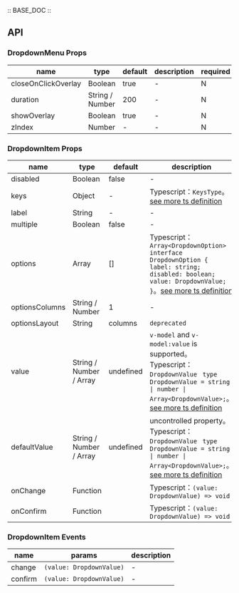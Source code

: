 :: BASE_DOC ::

## API

### DropdownMenu Props

name | type | default | description | required
-- | -- | -- | -- | --
closeOnClickOverlay | Boolean | true | \- | N
duration | String / Number | 200 | \- | N
showOverlay | Boolean | true | \- | N
zIndex | Number | - | \- | N

### DropdownItem Props

name | type | default | description | required
-- | -- | -- | -- | --
disabled | Boolean | false | \- | N
keys | Object | - | Typescript：`KeysType`。[see more ts definition](https://github.com/Tencent/tdesign-mobile-vue/blob/develop/src/common.ts) | N
label | String | - | \- | N
multiple | Boolean | false | \- | N
options | Array | [] | Typescript：`Array<DropdownOption>` `interface DropdownOption { label: string; disabled: boolean; value: DropdownValue; }`。[see more ts definition](https://github.com/Tencent/tdesign-mobile-vue/tree/develop/src/dropdown-menu/type.ts) | N
optionsColumns | String / Number | 1 | \- | N
optionsLayout | String | columns | `deprecated` | N
value | String / Number / Array | undefined | `v-model` and `v-model:value` is supported。Typescript：`DropdownValue ` `type DropdownValue = string \| number \| Array<DropdownValue>;`。[see more ts definition](https://github.com/Tencent/tdesign-mobile-vue/tree/develop/src/dropdown-menu/type.ts) | N
defaultValue | String / Number / Array | undefined | uncontrolled property。Typescript：`DropdownValue ` `type DropdownValue = string \| number \| Array<DropdownValue>;`。[see more ts definition](https://github.com/Tencent/tdesign-mobile-vue/tree/develop/src/dropdown-menu/type.ts) | N
onChange | Function |  | Typescript：`(value: DropdownValue) => void`<br/> | N
onConfirm | Function |  | Typescript：`(value: DropdownValue) => void`<br/> | N

### DropdownItem Events

name | params | description
-- | -- | --
change | `(value: DropdownValue)` | \-
confirm | `(value: DropdownValue)` | \-
